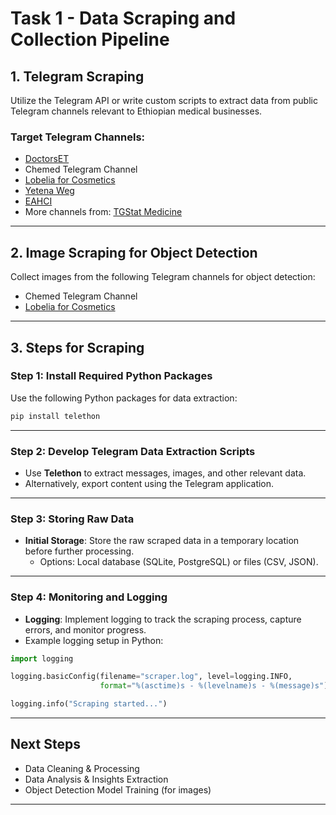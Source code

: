 # Task 1 - Data Scraping and Collection Pipeline

## 1. Telegram Scraping

Utilize the Telegram API or write custom scripts to extract data from public Telegram channels relevant to Ethiopian medical businesses.

### Target Telegram Channels:

- [DoctorsET](https://t.me/DoctorsET)
- Chemed Telegram Channel
- [Lobelia for Cosmetics](https://t.me/lobelia4cosmetics)
- [Yetena Weg](https://t.me/yetenaweg)
- [EAHCI](https://t.me/EAHCI)
- More channels from: [TGStat Medicine](https://et.tgstat.com/medicine)

---

## 2. Image Scraping for Object Detection

Collect images from the following Telegram channels for object detection:

- Chemed Telegram Channel
- [Lobelia for Cosmetics](https://t.me/lobelia4cosmetics)

---

## 3. Steps for Scraping

### **Step 1: Install Required Python Packages**

Use the following Python packages for data extraction:

```bash
pip install telethon
```

---

### **Step 2: Develop Telegram Data Extraction Scripts**

- Use **Telethon** to extract messages, images, and other relevant data.
- Alternatively, export content using the Telegram application.

---

### **Step 3: Storing Raw Data**

- **Initial Storage**: Store the raw scraped data in a temporary location before further processing.
  - Options: Local database (SQLite, PostgreSQL) or files (CSV, JSON).

---

### **Step 4: Monitoring and Logging**

- **Logging**: Implement logging to track the scraping process, capture errors, and monitor progress.
- Example logging setup in Python:

```python
import logging

logging.basicConfig(filename="scraper.log", level=logging.INFO,
                    format="%(asctime)s - %(levelname)s - %(message)s")

logging.info("Scraping started...")
```

---

## **Next Steps**

- Data Cleaning & Processing
- Data Analysis & Insights Extraction
- Object Detection Model Training (for images)

---
